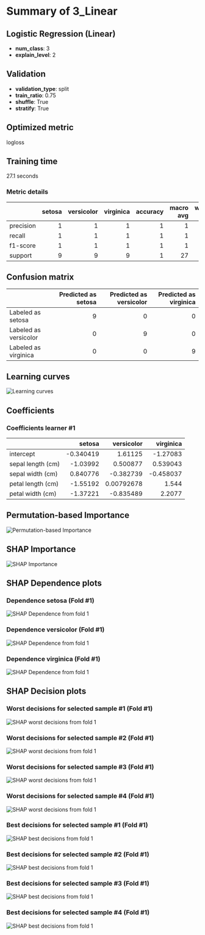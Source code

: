 # Summary of 3_Linear

## Logistic Regression (Linear)
- **num_class**: 3
- **explain_level**: 2

## Validation
 - **validation_type**: split
 - **train_ratio**: 0.75
 - **shuffle**: True
 - **stratify**: True

## Optimized metric
logloss

## Training time

27.1 seconds

### Metric details
|           |   setosa |   versicolor |   virginica |   accuracy |   macro avg |   weighted avg |   logloss |
|:----------|---------:|-------------:|------------:|-----------:|------------:|---------------:|----------:|
| precision |        1 |            1 |           1 |          1 |           1 |              1 |   0.12529 |
| recall    |        1 |            1 |           1 |          1 |           1 |              1 |   0.12529 |
| f1-score  |        1 |            1 |           1 |          1 |           1 |              1 |   0.12529 |
| support   |        9 |            9 |           9 |          1 |          27 |             27 |   0.12529 |


## Confusion matrix
|                       |   Predicted as setosa |   Predicted as versicolor |   Predicted as virginica |
|:----------------------|----------------------:|--------------------------:|-------------------------:|
| Labeled as setosa     |                     9 |                         0 |                        0 |
| Labeled as versicolor |                     0 |                         9 |                        0 |
| Labeled as virginica  |                     0 |                         0 |                        9 |

## Learning curves
![Learning curves](learning_curves.png)

## Coefficients

### Coefficients learner #1
|                   |    setosa |   versicolor |   virginica |
|:------------------|----------:|-------------:|------------:|
| intercept         | -0.340419 |   1.61125    |   -1.27083  |
| sepal length (cm) | -1.03992  |   0.500877   |    0.539043 |
| sepal width (cm)  |  0.840776 |  -0.382739   |   -0.458037 |
| petal length (cm) | -1.55192  |   0.00792678 |    1.544    |
| petal width (cm)  | -1.37221  |  -0.835489   |    2.2077   |


## Permutation-based Importance
![Permutation-based Importance](permutation_importance.png)

## SHAP Importance
![SHAP Importance](shap_importance.png)

## SHAP Dependence plots

### Dependence setosa (Fold #1)
![SHAP Dependence from fold 1](learner_1_shap_dependence_class_setosa.png)
### Dependence versicolor (Fold #1)
![SHAP Dependence from fold 1](learner_1_shap_dependence_class_versicolor.png)
### Dependence virginica (Fold #1)
![SHAP Dependence from fold 1](learner_1_shap_dependence_class_virginica.png)

## SHAP Decision plots

### Worst decisions for selected sample #1 (Fold #1)
![SHAP worst decisions from fold 1](learner_1_sample_0_worst_decisions.png)
### Worst decisions for selected sample #2 (Fold #1)
![SHAP worst decisions from fold 1](learner_1_sample_1_worst_decisions.png)
### Worst decisions for selected sample #3 (Fold #1)
![SHAP worst decisions from fold 1](learner_1_sample_2_worst_decisions.png)
### Worst decisions for selected sample #4 (Fold #1)
![SHAP worst decisions from fold 1](learner_1_sample_3_worst_decisions.png)
### Best decisions for selected sample #1 (Fold #1)
![SHAP best decisions from fold 1](learner_1_sample_0_best_decisions.png)
### Best decisions for selected sample #2 (Fold #1)
![SHAP best decisions from fold 1](learner_1_sample_1_best_decisions.png)
### Best decisions for selected sample #3 (Fold #1)
![SHAP best decisions from fold 1](learner_1_sample_2_best_decisions.png)
### Best decisions for selected sample #4 (Fold #1)
![SHAP best decisions from fold 1](learner_1_sample_3_best_decisions.png)